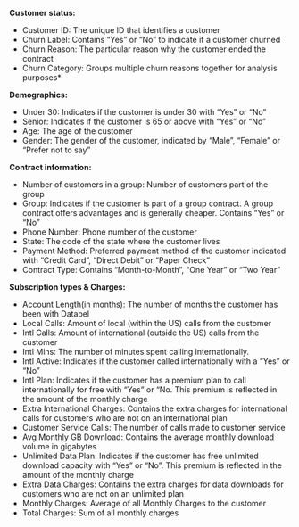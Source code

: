 **Customer status:**

* Customer ID: The unique ID that identifies a customer
* Churn Label: Contains “Yes” or “No” to indicate if a customer churned
* Churn Reason: The particular reason why the customer ended the contract
* Churn Category: Groups multiple churn reasons together for analysis purposes*


**Demographics:**

* Under 30: Indicates if the customer is under 30 with “Yes” or “No”
* Senior: Indicates if the customer is 65 or above with “Yes” or “No”
* Age: The age of the customer
* Gender: The gender of the customer, indicated by “Male”, “Female” or “Prefer not to say”


**Contract information:**

* Number of customers in a group: Number of customers part of the group
* Group: Indicates if the customer is part of a group contract. A group contract offers advantages and is generally cheaper. Contains “Yes” or “No”
* Phone Number: Phone number of the customer
* State: The code of the state where the customer lives
* Payment Method: Preferred payment method of the customer indicated with “Credit Card”, “Direct Debit” or “Paper Check”
* Contract Type: Contains “Month-to-Month”, “One Year” or “Two Year”


**Subscription types & Charges:**

* Account Length(in months): The number of months the customer has been with Databel
* Local Calls: Amount of local (within the US) calls from the customer
* Intl Calls: Amount of international (outside the US) calls from the customer
* Intl Mins: The number of minutes spent calling internationally.
* Intl Active: Indicates if the customer called internationally with a “Yes” or “No”
* Intl Plan: Indicates if the customer has a premium plan to call internationally for free with “Yes” or “No. This premium is reflected in the amount of the monthly charge
* Extra International Charges: Contains the extra charges for international calls for customers who are not on an international plan
* Customer Service Calls: The number of calls made to customer service
* Avg Monthly GB Download: Contains the average monthly download volume in gigabytes
* Unlimited Data Plan: Indicates if the customer has free unlimited download capacity with “Yes” or “No”. This premium is reflected in the amount of the monthly charge
* Extra Data Charges: Contains the extra charges for data downloads for customers who are not on an unlimited plan
* Monthly Charges: Average of all Monthly Charges to the customer
* Total Charges: Sum of all monthly charges
